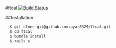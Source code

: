 #ftcal
[![Build Status](https://travis-ci.org/pyar6329/ftcal.svg?branch=master)](https://travis-ci.org/pyar6329/ftcal)

##Installation

```bash
  $ git clone git@github.com:pyar6329/ftcal.git
  $ cd ftcal
  $ bundle install
  $ rails s
```
